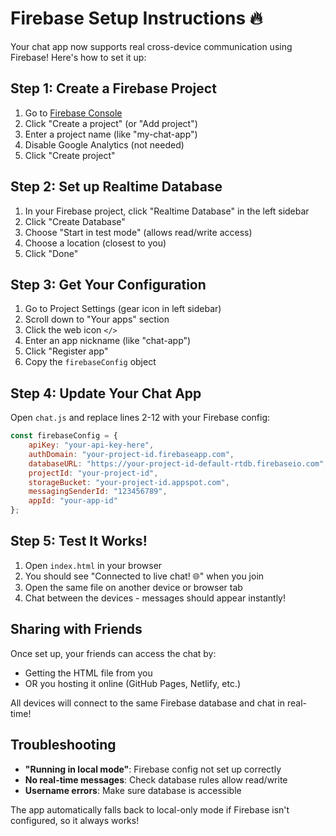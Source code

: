 # Firebase Setup Instructions 🔥

Your chat app now supports real cross-device communication using Firebase! Here's how to set it up:

## Step 1: Create a Firebase Project

1. Go to [Firebase Console](https://console.firebase.google.com)
2. Click "Create a project" (or "Add project")
3. Enter a project name (like "my-chat-app")
4. Disable Google Analytics (not needed)
5. Click "Create project"

## Step 2: Set up Realtime Database

1. In your Firebase project, click "Realtime Database" in the left sidebar
2. Click "Create Database"
3. Choose "Start in test mode" (allows read/write access)
4. Choose a location (closest to you)
5. Click "Done"

## Step 3: Get Your Configuration

1. Go to Project Settings (gear icon in left sidebar)
2. Scroll down to "Your apps" section
3. Click the web icon `</>`
4. Enter an app nickname (like "chat-app")
5. Click "Register app"
6. Copy the `firebaseConfig` object

## Step 4: Update Your Chat App

Open `chat.js` and replace lines 2-12 with your Firebase config:

```javascript
const firebaseConfig = {
    apiKey: "your-api-key-here",
    authDomain: "your-project-id.firebaseapp.com",
    databaseURL: "https://your-project-id-default-rtdb.firebaseio.com",
    projectId: "your-project-id",
    storageBucket: "your-project-id.appspot.com",
    messagingSenderId: "123456789",
    appId: "your-app-id"
};
```

## Step 5: Test It Works!

1. Open `index.html` in your browser
2. You should see "Connected to live chat! 🌐" when you join
3. Open the same file on another device or browser tab
4. Chat between the devices - messages should appear instantly!

## Sharing with Friends

Once set up, your friends can access the chat by:
- Getting the HTML file from you
- OR you hosting it online (GitHub Pages, Netlify, etc.)

All devices will connect to the same Firebase database and chat in real-time!

## Troubleshooting

- **"Running in local mode"**: Firebase config not set up correctly
- **No real-time messages**: Check database rules allow read/write
- **Username errors**: Make sure database is accessible

The app automatically falls back to local-only mode if Firebase isn't configured, so it always works!
